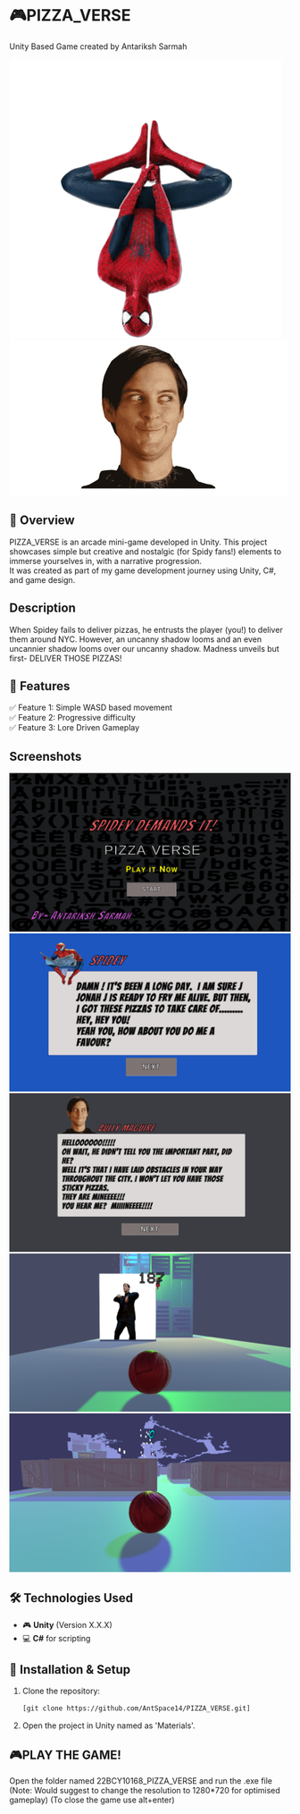 # 🎮PIZZA_VERSE
Unity Based Game created by Antariksh Sarmah

![Game Banner](https://github.com/AntSpace14/PIZZA_VERSE/blob/main/SPIDY-clear.png)
![Game Banner](https://github.com/AntSpace14/PIZZA_VERSE/blob/main/bully1.png)

## 🚀 Overview
PIZZA_VERSE is an arcade mini-game developed in Unity. This project showcases simple but creative and nostalgic (for Spidy fans!) elements to immerse yourselves in, with a narrative progression.  
It was created as part of my game development journey using Unity, C#, and game design.

## Description
When Spidey fails to deliver pizzas, he entrusts the player (you!) to deliver them around NYC. However, an uncanny shadow looms and an even uncannier shadow looms over our uncanny shadow. Madness unveils but first- DELIVER THOSE PIZZAS!

## 🔧 Features
✅ Feature 1: Simple WASD based movement  
✅ Feature 2: Progressive difficulty  
✅ Feature 3: Lore Driven Gameplay  

## Screenshots
![Game Banner](https://github.com/AntSpace14/PIZZA_VERSE/blob/main/Screenshot(1764).png)
![Game Banner](https://github.com/AntSpace14/PIZZA_VERSE/blob/main/Screenshot(1765).png)
![Game Banner](https://github.com/AntSpace14/PIZZA_VERSE/blob/main/Screenshot(1766).png)
![Game Banner](https://github.com/AntSpace14/PIZZA_VERSE/blob/main/Screenshot(1767).png)
![Game Banner](https://github.com/AntSpace14/PIZZA_VERSE/blob/main/Screenshot(1768).png)

## 🛠️ Technologies Used
- 🎮 **Unity** (Version X.X.X)
- 💻 **C#** for scripting

## 📂 Installation & Setup
1. Clone the repository:
   ```sh
   [git clone https://github.com/AntSpace14/PIZZA_VERSE.git]
   
2. Open the project in Unity named as 'Materials'.

## 🎮PLAY THE GAME!
Open the folder named 22BCY10168_PIZZA_VERSE and run the .exe file
(Note: Would suggest to change the resolution to 1280*720 for optimised gameplay)
(To close the game use alt+enter)
